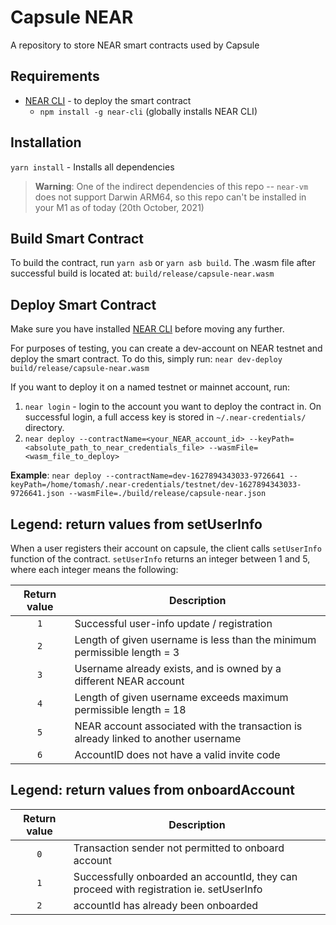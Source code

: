 # Capsule NEAR

A repository to store NEAR smart contracts used by Capsule

## Requirements

- [NEAR CLI](https://github.com/near/near-cli) - to deploy the smart contract
  - `npm install -g near-cli` (globally installs NEAR CLI)

## Installation

`yarn install` - Installs all dependencies

> **Warning**: One of the indirect dependencies of this repo -- `near-vm` does not support Darwin ARM64, so this repo can't be installed in your M1 as of today (20th October, 2021)

## Build Smart Contract

To build the contract, run `yarn asb` or `yarn asb build`. The .wasm file after successful build is located at: `build/release/capsule-near.wasm`

## Deploy Smart Contract

Make sure you have installed [NEAR CLI](https://github.com/near/near-cli) before moving any further.

For purposes of testing, you can create a dev-account on NEAR testnet and deploy the smart contract. To do this, simply run: `near dev-deploy build/release/capsule-near.wasm`

If you want to deploy it on a named testnet or mainnet account, run:

1. `near login` - login to the account you want to deploy the contract in. On successful login, a full access key is stored in `~/.near-credentials/` directory.
2. `near deploy --contractName=<your_NEAR_account_id> --keyPath=<absolute_path_to_near_credentials_file> --wasmFile=<wasm_file_to_deploy>`

**Example**: `near deploy --contractName=dev-1627894343033-9726641 --keyPath=/home/tomash/.near-credentials/testnet/dev-1627894343033-9726641.json --wasmFile=./build/release/capsule-near.json`

## Legend: return values from setUserInfo

When a user registers their account on capsule, the client calls `setUserInfo` function of the contract. `setUserInfo` returns an integer between 1 and 5, where each integer means the following:

| Return value | Description                                                                        |
| :----------: | ---------------------------------------------------------------------------------- |
|     `1`      | Successful user-info update / registration                                         |
|     `2`      | Length of given username is less than the minimum permissible length = 3           |
|     `3`      | Username already exists, and is owned by a different NEAR account                  |
|     `4`      | Length of given username exceeds maximum permissible length = 18<br>               |
|     `5`      | NEAR account associated with the transaction is already linked to another username |
|     `6`      | AccountID does not have a valid invite code                                        |

## Legend: return values from onboardAccount

| Return value | Description                                                                             |
| :----------: | --------------------------------------------------------------------------------------- |
|     `0`      | Transaction sender not permitted to onboard account                                     |
|     `1`      | Successfully onboarded an accountId, they can proceed with registration ie. setUserInfo |
|     `2`      | accountId has already been onboarded                                                    |
